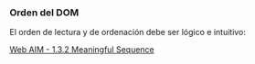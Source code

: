 ### Orden del DOM

El orden de lectura y de ordenación debe ser lógico e intuitivo:

[Web AIM - 1.3.2 Meaningful Sequence](https://webaim.org/standards/wcag/checklist#sc1.3.2)